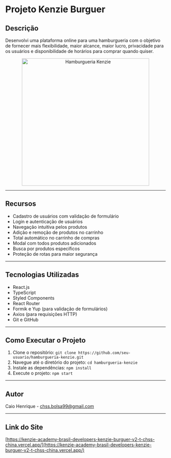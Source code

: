 # Projeto Kenzie Burguer

## Descrição

Desenvolvi uma plataforma online para uma hamburgueria com o objetivo de fornecer mais flexibilidade, maior alcance, maior lucro, privacidade para os usuários e disponibilidade de horários para comprar quando quiser.

<p align="center">
  <img src="https://i.pinimg.com/736x/1c/01/98/1c01989fe62a23b93b0346a9e51e19dc.jpg" alt="Hamburgueria Kenzie" width="400">
</p>

---

## Recursos

- Cadastro de usuários com validação de formulário
- Login e autenticação de usuários
- Navegação intuitiva pelos produtos
- Adição e remoção de produtos no carrinho
- Total automático no carrinho de compras
- Modal com todos produtos adicionados
- Busca por produtos específicos
- Proteção de rotas para maior segurança

---

## Tecnologias Utilizadas

- React.js
- TypeScript
- Styled Components
- React Router
- Formik e Yup (para validação de formulários)
- Axios (para requisições HTTP)
- Git e GitHub
---
## Como Executar o Projeto

1. Clone o repositório: `git clone https://github.com/seu-usuario/hamburgueria-kenzie.git`
2. Navegue até o diretório do projeto: `cd hamburgueria-kenzie`
3. Instale as dependências: `npm install`
4. Execute o projeto: `npm start`


---



## Autor

Caio Henrique - [chss.bolsa99@gmail.com](mailto:chss.bolsa99@gmail.com)

---
## Link do Site

[https://kenzie-academy-brasil-developers-kenzie-burguer-v2-t-chss-china.vercel.app/](https://kenzie-academy-brasil-developers-kenzie-burguer-v2-t-chss-china.vercel.app/)
